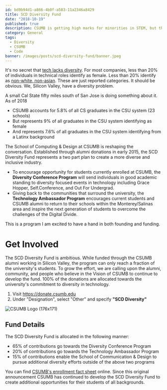 ```yaml
---
id: bd9b94d1-a866-4b0f-a583-11a2346a8429
title: SCD Diversity Fund
date: "2018-10-19"
published: true
description: CSUMB is getting high marks for minorities in STEM, but they need support
category: General
tags:
  - Diversity
  - CSUMB
  - Code
banner: /images/posts/scd-diversity-fund/banner.jpeg
---
```


It's no secret that [tech lacks diversity](https://gigaom.com/2014/08/21/eight-charts-that-put-tech-companies-diversity-stats-into-perspective/). For most companies, less than 20% of individuals in technical roles identify as female. Less than 20% identify as [non-white, non-asian](http://www.nytimes.com/2014/10/05/opinion/sunday/silicon-valleys-diversity-problem.html?_r=0). These are just reported categories. It should be obvious. We, Silicon Valley, have a diversity problem.

A small Cal State fifty miles south of San Jose is doing something about it. As of 2018

- CSUMB accounts for 5.8% of all CS graduates in the CSU system (23 schools)
- But represents 9% of all graduates in the CSU system identifying as female
- And represents 7.6% of all graduates in the CSU system identifying from a Latinx background

The School of Computing & Design at CSUMB is reshaping the conversation. Established through alumni donations in early 2015, the SCD Diversity Fund represents a two part plan to create a more diverse and inclusive industry.

- To encourage opportunity for students currently enrolled at CSUMB, the **Diversity Conference Program** will send individuals in good academic standing to diversity focused events in technology including Grace Hopper, Self.Conference, and Out For Undergrad.
- Giving back to the communities that surround the university, the **Technology Ambassador Program** encourages current students and CSUMB alumni to return to their schools within the Monterey/Salinas area and inspire the next generation of students to overcome the challenges of the Digital Divide.

This is a program I am excited to have a hand in both founding and funding.

# Get Involved

The SCD Diversity Fund is ambitious. While funded through the CSUMB alumni working in Silicon Valley, the program can only reach a fraction of the university's students. To grow the effort, we are calling upon the alumni, community, and people who believe in the Vision of CSUMB to continue to develop the fund. 100% of the donations are allocated towards the university's commitment to diversity in technology.

1. Visit https://donate.csumb.edu
2. Under "Designation", select "Other" and specify **"SCD Diversity"**

![CSUMB Logo (176x171)](/images/posts/scd-diversity-fund/otter.png)

## Fund Details

The SCD Diversity Fund is allocated in the following manner:

- 65% of contributions go towards the Diversity Conference Program
- 20% of contributions go towards the Technology Ambassador Program
- 15% of contributions enable the School of Communication & Design to pursue additional diversity efforts outside of the above two programs

You can find [CSUMB's enrollment fact sheet](https://csumb.edu/iar/enrollment-fast-facts-most-recent-term) online. Since this original announcement CSUMB has continued to develop the SCD Diversity Fund to create additional opportunities for their students of all backgrounds.
